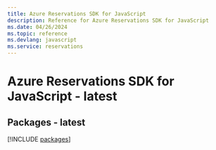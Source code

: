 ```yaml
---
title: Azure Reservations SDK for JavaScript
description: Reference for Azure Reservations SDK for JavaScript
ms.date: 04/26/2024
ms.topic: reference
ms.devlang: javascript
ms.service: reservations
---
```

# Azure Reservations SDK for JavaScript - latest
## Packages - latest
[!INCLUDE [packages](reservations-index.md)]